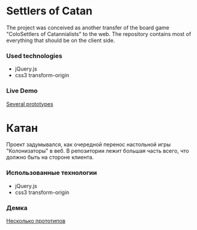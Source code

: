 Settlers of Catan
=====

The project was conceived as another transfer of the board game "ColoSettlers of Catannialists" to the web. The repository contains most of everything that should be on the client side.

### Used technologies

* jQuery.js
* css3 transform-origin

### Live Demo 
<a href="http://munimaev.github.io/catan/">Several prototypes</a>


Катан
=====

Проект задумывался, как очередной перенос настольной игры "Колонизаторы" в веб. В репозитории лежит большая часть всего, что должно быть на стороне клиента.

### Использованные технологии

* jQuery.js
* css3 transform-origin

### Демка
<a href="http://munimaev.github.io/catan/">Несколько прототипов</a>
